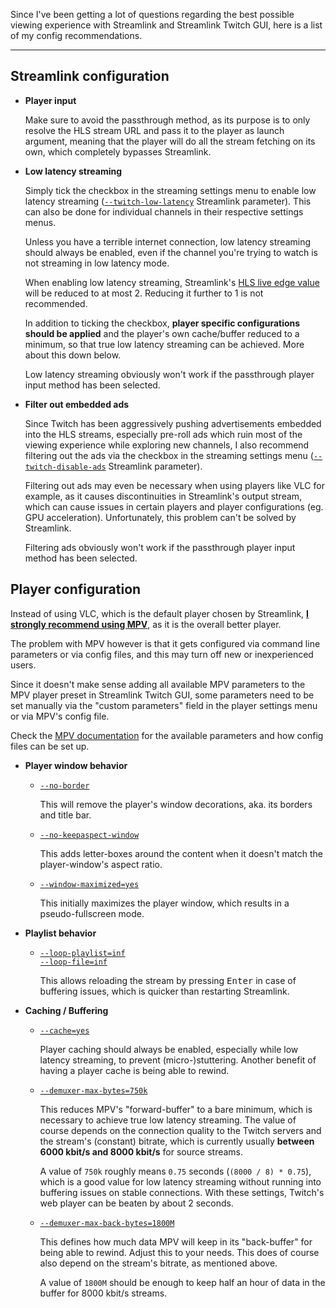 Since I've been getting a lot of questions regarding the best possible viewing experience with Streamlink and Streamlink Twitch GUI, here is a list of my config recommendations.

----

## Streamlink configuration

- **Player input**

   Make sure to avoid the passthrough method, as its purpose is to only resolve the HLS stream URL and pass it to the player as launch argument, meaning that the player will do all the stream fetching on its own, which completely bypasses Streamlink.

- **Low latency streaming**

   Simply tick the checkbox in the streaming settings menu to enable low latency streaming ([`--twitch-low-latency`](https://streamlink.github.io/cli.html#cmdoption-twitch-low-latency) Streamlink parameter). This can also be done for individual channels in their respective settings menus.

   Unless you have a terrible internet connection, low latency streaming should always be enabled, even if the channel you're trying to watch is not streaming in low latency mode.

   When enabling low latency streaming, Streamlink's [HLS live edge value](https://streamlink.github.io/cli.html#cmdoption-hls-live-edge) will be reduced to at most 2. Reducing it further to 1 is not recommended.

   In addition to ticking the checkbox, **player specific configurations should be applied** and the player's own cache/buffer reduced to a minimum, so that true low latency streaming can be achieved. More about this down below.

   Low latency streaming obviously won't work if the passthrough player input method has been selected.

- **Filter out embedded ads**

   Since Twitch has been aggressively pushing advertisements embedded into the HLS streams, especially pre-roll ads which ruin most of the viewing experience while exploring new channels, I also recommend filtering out the ads via the checkbox in the streaming settings menu ([`--twitch-disable-ads`](https://streamlink.github.io/cli.html#cmdoption-twitch-disable-ads) Streamlink parameter).

   Filtering out ads may even be necessary when using players like VLC for example, as it causes discontinuities in Streamlink's output stream, which can cause issues in certain players and player configurations (eg. GPU acceleration). Unfortunately, this problem can't be solved by Streamlink.

   Filtering ads obviously won't work if the passthrough player input method has been selected.

## Player configuration

Instead of using VLC, which is the default player chosen by Streamlink, [**I strongly recommend using MPV**](https://mpv.io/), as it is the overall better player.

The problem with MPV however is that it gets configured via command line parameters or via config files, and this may turn off new or inexperienced users.

Since it doesn't make sense adding all available MPV parameters to the MPV player preset in Streamlink Twitch GUI, some parameters need to be set manually via the "custom parameters" field in the player settings menu or via MPV's config file.

Check the [MPV documentation](https://mpv.io/manual/master/) for the available parameters and how config files can be set up.

- **Player window behavior**

  - [`--no-border`](https://mpv.io/manual/master/#options-no-border)

    This will remove the player's window decorations, aka. its borders and title bar.

  - [`--no-keepaspect-window`](https://mpv.io/manual/master/#options-no-keepaspect-window)

    This adds letter-boxes around the content when it doesn't match the player-window's aspect ratio.

  - [`--window-maximized=yes`](https://mpv.io/manual/master/#options-window-minimized)

    This initially maximizes the player window, which results in a pseudo-fullscreen mode.

- **Playlist behavior**

  - [`--loop-playlist=inf`](https://mpv.io/manual/master/#options-loop-playlist)  
    [`--loop-file=inf`](https://mpv.io/manual/master/#options-loop-file)

    This allows reloading the stream by pressing <kbd>Enter</kbd> in case of buffering issues, which is quicker than restarting Streamlink.

- **Caching / Buffering**

  - [`--cache=yes`](https://mpv.io/manual/master/#options-cache)

    Player caching should always be enabled, especially while low latency streaming, to prevent (micro-)stuttering. Another benefit of having a player cache is being able to rewind.

  - [`--demuxer-max-bytes=750k`](https://mpv.io/manual/master/#options-demuxer-max-bytes)

    This reduces MPV's "forward-buffer" to a bare minimum, which is necessary to achieve true low latency streaming. The value of course depends on the connection quality to the Twitch servers and the stream's (constant) bitrate, which is currently usually **between 6000 kbit/s and 8000 kbit/s** for source streams.

    A value of `750k` roughly means `0.75` seconds (`(8000 / 8) * 0.75`), which is a good value for low latency streaming without running into buffering issues on stable connections. With these settings, Twitch's web player can be beaten by about 2 seconds.

  - [`--demuxer-max-back-bytes=1800M`](https://mpv.io/manual/master/#options-demuxer-max-back-bytes)

    This defines how much data MPV will keep in its "back-buffer" for being able to rewind. Adjust this to your needs. This does of course also depend on the stream's bitrate, as mentioned above.

    A value of `1800M` should be enough to keep half an hour of data in the buffer for 8000 kbit/s streams.
